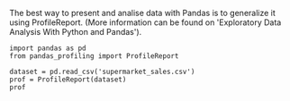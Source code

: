 The best way to present and analise data with Pandas is to generalize it using ProfileReport. (More information can be found on 'Exploratory Data Analysis With Python and Pandas').

```
import pandas as pd
from pandas_profiling import ProfileReport

dataset = pd.read_csv('supermarket_sales.csv')
prof = ProfileReport(dataset)
prof
```